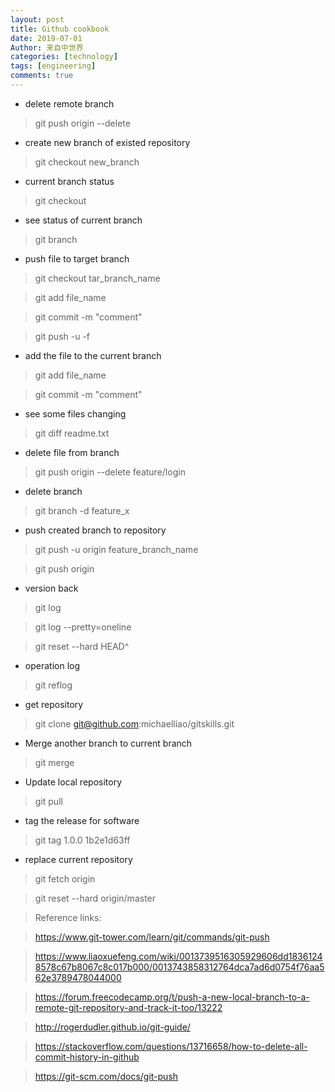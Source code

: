 ```yaml
---
layout: post
title: Github cookbook
date: 2019-07-01
Author: 来自中世界
categories: [technology]
tags: [engineering]
comments: true
---
```


- delete remote branch
> git push origin --delete <branch> 
- create new branch of existed repository
> git checkout new_branch
- current branch status 
> git checkout
- see status of current branch
> git branch
- push file to target branch
> git checkout tar_branch_name

> git add file_name

> git commit -m "comment"

> git push -u -f
- add the file to the current branch
> git add file_name

> git commit -m "comment"
- see some files changing
> git diff readme.txt 
- delete file from branch
> git push origin --delete feature/login
- delete branch
> git branch -d feature_x
- push created branch to repository
> git push -u origin feature_branch_name

> git push origin <branch>
- version back
> git log

> git log --pretty=oneline

> git reset --hard HEAD^
- operation log
> git reflog
- get repository
> git clone git@github.com:michaelliao/gitskills.git
- Merge another branch to current branch
> git merge <branch>
- Update local repository
> git pull
- tag the release for software
> git tag 1.0.0 1b2e1d63ff
- replace current repository
> git fetch origin

> git reset --hard origin/master

> Reference links:

> https://www.git-tower.com/learn/git/commands/git-push

> https://www.liaoxuefeng.com/wiki/0013739516305929606dd18361248578c67b8067c8c017b000/0013743858312764dca7ad6d0754f76aa562e3789478044000

> https://forum.freecodecamp.org/t/push-a-new-local-branch-to-a-remote-git-repository-and-track-it-too/13222

> http://rogerdudler.github.io/git-guide/

> https://stackoverflow.com/questions/13716658/how-to-delete-all-commit-history-in-github

> https://git-scm.com/docs/git-push

